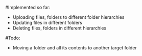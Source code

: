 #Implemented so far:

* Uploading files, folders to different folder hierarchies
* Updating files in different folders
* Deleting files, folders in different hierarchies


#Todo:

* Moving a folder and all its contents to another target folder


